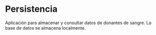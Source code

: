 # Persistencia
Aplicación para almacenar y consultar datos de donantes de sangre. La base de datos se almacena localmente.
